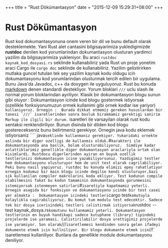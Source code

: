 +++
title = "Rust Dökümantasyon"
date = "2015-12-09 15:29:31+08:00"
+++

# Rust Dökümantasyon

Rust kod dokumantasyonuna onem veren bir dil ve bunu default olarak desteklemekte. Yani Rust alet cantasini bilgisayarimiza yukledigimizde **rustdoc** denilen kod yorumlarindan dokumantasyon olusturan yardimci yazilim da bilgisayarimiza yukleniyor. Bu araci `rustdoc kaynak_kod_dosyasi.rs` seklinde kullanabiliriz yada Rust un proje yonetim araci Cargo ile `cargo doc` seklinde de kullanabiliriz. Yazilim gelistirirken mutlaka guncel tutulan tek sey yazilim kaynak kodu oldugu icin dokumantasyonu kod yorumlarindan olusturmak tercih edilen bir uygulama. Bunu Java'da Javadoc, c++ da doxygen ile uyguluyoruz. Rust bu konuda [markdown](https://en.wikipedia.org/wiki/Markdown) denen standardi destekliyor. Yorum bloklari `///` uclu slash ile normal yorum bloklarindan ayriliyor. Klasik bir dokumantasyon blogu sunun gibi oluyor :  Dokumantasyon icinde kod blogu gostermek istiyorsak (ozellikle fonksiyonumuzun ormek kullanimi gibi ornek kodlar ise yariyor) ````` kullaniyoruz. Ornegin :  Burada dikkat etmemiz gereken hususlardan bir tanesi `///` isaretlerinden sonra bosluk birakmamiz gerektigi sanirim Markup ile ilgili bir durum. ````` isaretleri ile varsayilan olarak rust kodu sentaksi renklendiriliyor. Bunun disinda bir dilden kod blogu gosterecekseniz bunu belirtmeniz gerekiyor. Ornegin java kodu eklemek istiyorsaniz ```` java` seklinde kullanmaniz gerekiyor. Yukaridaki ornekte aslinda bir diger ozelligi de kullanmis olduk. `#` karakteri ile dokumantasyonda ana baslik, bolum olusturabiliyoruz.  Simdiye kadar anlattiklarimiz genellikle diger dokumantasyon araclariyla ortak olan kisimlardi. Rustdocu digerlerinden ayiran en buyuk ozellik testlerinizi dokumantasyon icine yazabiliyorsunuz. Yazdigimiz testler hem dokumantasyonu olusturuyor hem de unit test olarak cagrilabiliyor. Peki bunu nasil yapiyoruz. rustdoc bu konuda elimizi epey rahatlatiyor ornegin kodumuz bir main blogu icinde degilse kendi olusturuyor,bazi sik kullanilan compiler makrolarini koda ekliyor. Test kodunun compile olabilmesini fakat bu kodun tamaminin dokumantasyonda gorunmesini istemiyorsak istenmeyen satirlari `#` isaretiyle kapatmamiz yeterli. Ornegin asagida bir fonksiyon ve dokumantasyonu icinde bir test casei yer almakta :  Dokumantasyon icindeki testleri `cargo test` komutuyla kolaylikla cagirabiliyoruz. Bu komut tum modulu test edecektir. Sadece tek bir dosya icerisindeki testleri calistirmak istiyorsak `rustdoc --test kaynak_dosya.rs` komutunu kullanmamiz yeterli. Dokumantasyon testlerinin en buyuk handikapi sadece kutuphane (library) tipindeki projelerde ise yaramasi. Calistirilabilir dosya urettiginiz projelerde ise yaramiyor. Son olarak `///` isaretlemesi kendinden sonra gelen ifadeyi dokumente etmek icin kullniliyor. Bir blogu dokumante etmek icin `//!` isaretlemesi kullaniliyor. Bunlara da genellikle module dokumantasyonu deniliyor. 
